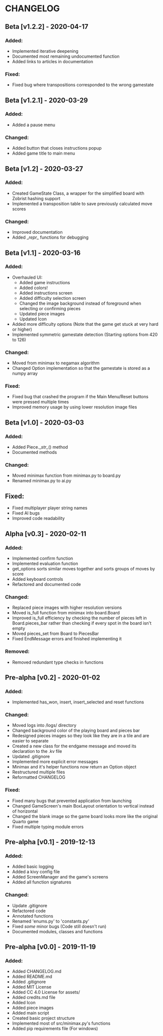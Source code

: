 # CHANGELOG

## Beta [v1.2.2] - 2020-04-17

### Added:
- Implemented iterative deepening
- Documented most remaining undocumented function
- Added links to articles in documentation

### Fixed:
- Fixed bug where transpositions corresponded to the wrong gamestate 


## Beta [v1.2.1] - 2020-03-29


### Added:
- Added a pause menu

### Changed:
- Added button that closes instructions popup
- Added game title to main menu


## Beta  [v1.2] - 2020-03-27


### Added:
- Created GameState Class, a wrapper for the simplified board with Zobrist hashing support
- Implemented a transposition table to save previously calculated move scores

### Changed:
- Improved documentation
- Added \__repr\__ functions for debugging


## Beta [v1.1] - 2020-03-16


### Added:
- Overhauled UI:
    - Added game instructions
    - Added colors!
    - Added instructions screen
    - Added difficulty selection screen
    - Changed the image background instead of foreground when selecting or confirming pieces
    - Updated piece images
    - Updated Icon
- Added more difficulty options 
(Note that the game get stuck at very hard or higher)
- Implemented symmetric gamestate detection (Starting options from 420 to 126)
    
### Changed:
- Moved from minimax to negamax algorithm
- Changed Option implementation so that the gamestate is stored as a numpy array

### Fixed:
- Fixed bug that crashed the program if the Main Menu/Reset
buttons were pressed multiple times
- Improved memory usage by using lower resolution image files


## Beta [v1.0] - 2020-03-03


### Added:
- Added Piece.\__str\__() method
- Documented methods

### Changed:
- Moved minimax function from minimax.py to board.py
- Renamed minimax.py to ai.py

## Fixed:
- Fixed multiplayer player string names
- Fixed AI bugs
- Improved code readability


## Alpha [v0.3] - 2020-02-11


### Added:
- Implemented confirm function
- Implemented evaluation function
- get_options sorts similar moves together and sorts groups of moves by score
- Added keyboard controls
- Refactored and documented code

### Changed:
- Replaced piece images with higher resolution versions
- Moved is_full function from minimax into board.Board
- Improved is_full efficiency by checking the number of pieces left in Board.pieces_bar rather than checking if every spot in the board isn't empty
- Moved pieces_set from Board to PiecesBar
- Fixed EndMessage errors and finished implementing it

### Removed:
- Removed redundant type checks in functions


## Pre-alpha [v0.2] - 2020-01-02


### Added:
- Implemented has_won, insert, insert_selected and reset functions

### Changed:
- Moved logs into /logs/ directory
- Changed background color of the playing board and pieces bar
- Redesigned pieces images so they look like they are in a tile and are easier to separate 
- Created a new class for the endgame message and moved its declaration to the .kv file
- Updated .gitignore
- Implemented more explicit error messages
- Minimax and it's helper functions now return an Option object
- Restructured multiple files
- Reformatted CHANGELOG

### Fixed:
- Fixed many bugs that prevented application from launching
- Changed GameScreen's main BoxLayout orientation to vertical instead of horizontal
- Changed the blank image so the game board looks more like the original Quarto game
- Fixed multiple typing module errors


## Pre-alpha [v0.1] - 2019-12-13


### Added:
- Added basic logging
- Added a kivy config file
- Added ScreenManager and the game's screens
- Added all function signatures

### Changed:
- Update .gitignore
- Refactored code
- Annotated functions
- Renamed 'enums.py' to 'constants.py'
- Fixed _some_ minor bugs (Code still doesn't run)
- Documented modules, classes and functions


## Pre-alpha [v0.0] - 2019-11-19


### Added:
- Added CHANGELOG.md
- Added README.md
- Added .gitignore
- Added MIT License
- Added CC 4.0 License for assets/
- Added credits.md file
- Added Icon
- Added piece images
- Added main script
- Created basic project structure
- Implemented most of src/minimax.py's functions
- Added pip requirements file (For windows)
